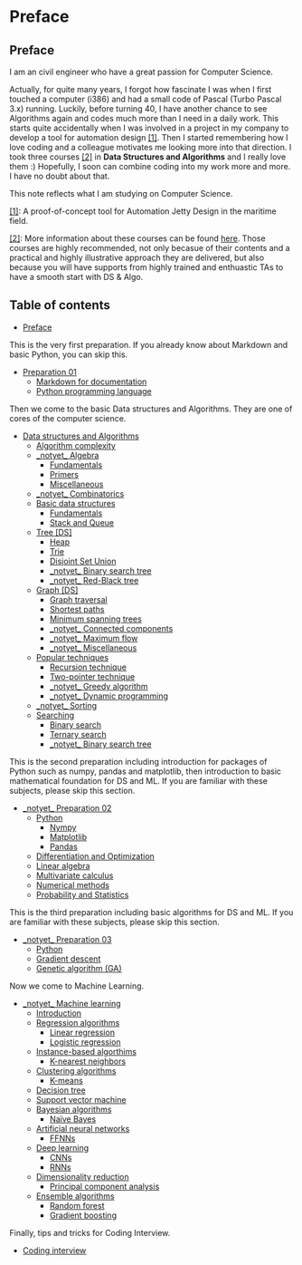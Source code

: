 # Preface

## Preface

I am an civil engineer who have a great passion for Computer Science.

Actually, for quite many years, I forgot how fascinate I was when I first touched a computer \(i386\) and had a small code of Pascal \(Turbo Pascal 3.x\) running. Luckily, before turning 40, I have another chance to see Algorithms again and codes much more than I need in a daily work. This starts quite accidentally when I was involved in a project in my company to develop a tool for automation design [\[1\]](./#fn01). Then I started remembering how I love coding and a colleague motivates me looking more into that direction. I took three courses [\[2\]](./#fn02) in **Data Structures and Algorithms** and I really love them :\) Hopefully, I soon can combine coding into my work more and more. I have no doubt about that.

This note reflects what I am studying on Computer Science.

[\[1\]](./): A proof-of-concept tool for Automation Jetty Design in the maritime field.

[\[2\]](./): More information about these courses can be found [here](http://bigocoding.com/). Those courses are highly recommended, not only becasue of their contents and a practical and highly illustrative approach they are delivered, but also because you will have supports from highly trained and enthuastic TAs to have a smooth start with DS & Algo.

## Table of contents

* [Preface](./)

This is the very first preparation. If you already know about Markdown and basic Python, you can skip this.

* [Preparation 01](preparation-01/)
  * [Markdown for documentation](preparation-01/markdown.md)
  * [Python programming language](preparation-01/python-language.md)

Then we come to the basic Data structures and Algorithms. They are one of cores of the computer science.

* [Data structures and Algorithms](ds-algo/)
  * [Algorithm complexity](ds-algo/algorithm-complexity.md)
  * [\_notyet\_ Algebra](ds-algo/algebra/)
    * [Fundamentals](ds-algo/algebra/fundamentals.md)
    * [Primers](ds-algo/algebra/primers.md)
    * [Miscellaneous](ds-algo/algebra/miscellaneous.md)
  * [\_notyet\_ Combinatorics](ds-algo/_notyet_-combinatorics.md)
  * [Basic data structures](ds-algo/data-structures/)
    * [Fundamentals](ds-algo/data-structures/basic.md)
    * [Stack and Queue](ds-algo/data-structures/stack-and-queue.md)
  * [Tree \[DS\]](ds-algo/tree/)
    * [Heap](ds-algo/tree/heap.md)
    * [Trie](ds-algo/tree/trie.md)
    * [Disjoint Set Union](ds-algo/tree/disjoint-set-union.md)
    * [\_notyet\_ Binary search tree](ds-algo/tree/binary-search-tree.md)
    * [\_notyet\_ Red-Black tree](ds-algo/tree/red-black-tree.md)
  * [Graph \[DS\]](ds-algo/graphs/)
    * [Graph traversal](ds-algo/graphs/elementary-algorithms.md)
    * [Shortest paths](ds-algo/graphs/shortest-paths.md)
    * [Minimum spanning trees](ds-algo/graphs/spanning-trees.md)
    * [\_notyet\_ Connected components](ds-algo/graphs/connected-components.md)
    * [\_notyet\_ Maximum flow](ds-algo/graphs/maximum-flow.md)
    * [\_notyet\_ Miscellaneous](ds-algo/graphs/miscellaneous.md)
  * [Popular techniques](ds-algo/tech/)
    * [Recursion technique](ds-algo/tech/recursion-technique.md)
    * [Two-pointer technique](ds-algo/tech/two-pointer-technique.md)
    * [\_notyet\_ Greedy algorithm](ds-algo/tech/greedy-algorithm.md)
    * [\_notyet\_ Dynamic programming](ds-algo/tech/dynamic-programming.md)
  * [\_notyet\_ Sorting](ds-algo/sorting.md)
  * [Searching](ds-algo/searching/)
    * [Binary search](ds-algo/searching/binary-search.md)
    * [Ternary search](ds-algo/searching/ternary-search.md)
    * [\_notyet\_ Binary search tree]()

This is the second preparation including introduction for packages of Python such as numpy, pandas and matplotlib, then introduction to basic mathematical foundation for DS and ML. If you are familiar with these subjects, please skip this section.

* [\_notyet\_ Preparation 02](preparation-02/)
  * [Python](preparation-02/python/)
    * [Nympy](preparation-02/python/nympy.md)
    * [Matplotlib](preparation-02/python/matplotlib.md)
    * [Pandas](preparation-02/python/pandas.md)
  * [Differentiation and Optimization](preparation-02/differentiation-and-optimization.md)
  * [Linear algebra](preparation-02/linear-algebra.md)
  * [Multivariate calculus](preparation-02/multivariate-calculus.md)
  * [Numerical methods](preparation-02/numerical-methods.md)
  * [Probability and Statistics](preparation-02/probability-and-statistics.md)

This is the third preparation including basic algorithms for DS and ML. If you are familiar with these subjects, please skip this section.

* [\_notyet\_ Preparation 03](preparation-03/)
  * [Python]()
  * [Gradient descent](preparation-03/gradient-descent.md)
  * [Genetic algorithm \(GA\)](preparation-03/genetic-algorithm-ga.md)

Now we come to Machine Learning.

* [\_notyet\_ Machine learning](machine-learning/)
  * [Introduction](machine-learning/introduction.md)
  * [Regression algorithms](machine-learning/regression-algorithms/)
    * [Linear regression](machine-learning/regression-algorithms/linear-regression.md)
    * [Logistic regression](machine-learning/regression-algorithms/logistic-regression.md)
  * [Instance-based algorthims](machine-learning/instance-based-algorthims/)
    * [K-nearest neighbors](machine-learning/instance-based-algorthims/k-nearest-neighbors.md)
  * [Clustering algorithms](machine-learning/clustering-algorithms/)
    * [K-means](machine-learning/clustering-algorithms/clustering.md)
  * [Decision tree](machine-learning/classification.md)
  * [Support vector machine](machine-learning/support-vector-machine.md)
  * [Bayesian algorithms](machine-learning/bayesian-algorithms/)
    * [Naïve Bayes](machine-learning/bayesian-algorithms/naive-bayes.md)
  * [Artificial neural networks](machine-learning/artificial-neural-networks/)
    * [FFNNs](machine-learning/artificial-neural-networks/ffnns.md)
  * [Deep learning](machine-learning/deep-learning/)
    * [CNNs](machine-learning/deep-learning/cnns.md)
    * [RNNs](machine-learning/deep-learning/rnns.md)
  * [Dimensionality reduction](machine-learning/dimensionality-reduction-algorithms/)
    * [Principal component analysis](machine-learning/dimensionality-reduction-algorithms/principal-component-analysis.md)
  * [Ensemble algorithms](machine-learning/ensemble-algorithms/)
    * [Random forest](machine-learning/ensemble-algorithms/random-forest.md)
    * [Gradient boosting](machine-learning/ensemble-algorithms/gradient-boosting-algorithms.md)

Finally, tips and tricks for Coding Interview.

* [Coding interview](interview.md)

